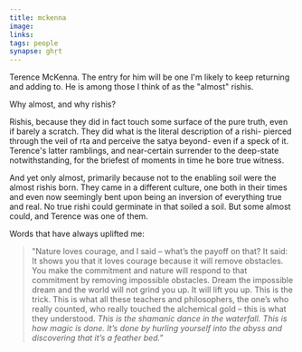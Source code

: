 ```yaml
---
title: mckenna
image: 
links:
tags: people
synapse: ghṛt
---
```


Terence McKenna. The entry for him will be one I'm likely to keep returning and adding to. He is among those I think of as the "almost" rishis. 

Why almost, and why rishis?

Rishis, because they did in fact touch some surface of the pure truth, even if barely a scratch. They did what is the literal description of a rishi- pierced through the veil of rta and perceive the satya beyond- even if a speck of it. Terence's latter ramblings, and near-certain surrender to the deep-state notwithstanding, for the briefest of moments in time he bore true witness.

And yet only almost, primarily because not to the enabling soil were the almost rishis born. They came in a different culture, one both in their times and even now seemingly bent upon being an inversion of everything true and real. No true rishi could germinate in that soiled a soil. But some almost could, and Terence was one of them.

Words that have always uplifted me:

> "Nature loves courage, and I said – what’s the payoff on that? It said: It shows you that it loves courage because it will remove obstacles. You make the commitment and nature will respond to that commitment by removing impossible obstacles. Dream the impossible dream and the world will not grind you up. It will lift you up. This is the trick. This is what all these teachers and philosophers, the one’s who really counted, who really touched the alchemical gold – this is what they understood. *This is the shamanic dance in the waterfall. This is how magic is done. It’s done by hurling yourself into the abyss and discovering that it’s a feather bed."*